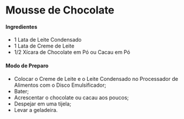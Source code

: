 # Mousse de Chocolate

#### Ingredientes

- 1 Lata de Leite Condensado
- 1 Lata de Creme de Leite
- 1/2 Xícara de Chocolate em Pó ou Cacau em Pó

#### Modo de Preparo

- Colocar o Creme de Leite e o Leite Condensado no Processador de Alimentos com o Disco Emulsificador;
- Bater;
- Acrescentar o chocolate ou cacau aos poucos;
- Despejar em uma tijela;
- Levar a geladeira.